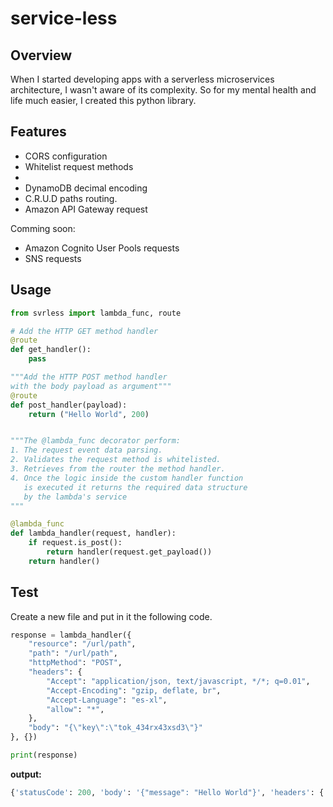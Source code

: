 # service-less

## Overview

When I started developing apps with a serverless microservices architecture, I wasn't aware of its complexity.  So for my mental health and life much easier, I created this python library.

## Features

- CORS configuration
- Whitelist request methods
- 
- DynamoDB decimal encoding
- C.R.U.D paths routing.
- Amazon API Gateway request

Comming soon:

- Amazon Cognito User Pools requests 
- SNS requests

## Usage

```python
from svrless import lambda_func, route

# Add the HTTP GET method handler
@route
def get_handler():
    pass

"""Add the HTTP POST method handler 
with the body payload as argument"""
@route
def post_handler(payload):
    return ("Hello World", 200)


"""The @lambda_func decorator perform:
1. The request event data parsing.
2. Validates the request method is whitelisted.
3. Retrieves from the router the method handler.
4. Once the logic inside the custom handler function 
   is executed it returns the required data structure 
   by the lambda's service
"""

@lambda_func
def lambda_handler(request, handler):
    if request.is_post():
        return handler(request.get_payload())
    return handler()
```

## Test

Create a new file and put in it the following code.

```python
response = lambda_handler({
    "resource": "/url/path",
    "path": "/url/path",
    "httpMethod": "POST",
    "headers": {
        "Accept": "application/json, text/javascript, */*; q=0.01",
        "Accept-Encoding": "gzip, deflate, br",
        "Accept-Language": "es-xl",
        "allow": "*",
    },
    "body": "{\"key\":\"tok_434rx43xsd3\"}"
}, {})

print(response)
```

__output:__

```python
{'statusCode': 200, 'body': '{"message": "Hello World"}', 'headers': {'X-Requested-With': '*', 'Access-Control-Allow-Origin': '*', 'Access-Control-Allow-Headers': 'Content-Type,X-Amz-Date,Authorization,X-Api-Key,x-requested-with', 'Access-Control-Allow-Methods': 'GET,POST,PUT,DELETE,HEAD', 'Content-Type': 'application/json'}}
```
